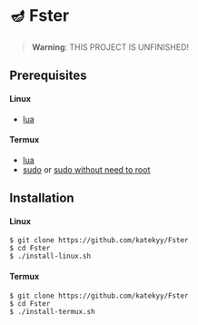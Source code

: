 # 🪔 Fster

> **Warning**:
> THIS PROJECT IS UNFINISHED!

## Prerequisites
#### Linux
- [lua]

#### Termux
- [lua]
- [sudo] or [sudo without need to root]

## Installation
#### Linux
```console
$ git clone https://github.com/katekyy/Fster
$ cd Fster
$ ./install-linux.sh
```

#### Termux
```console
$ git clone https://github.com/katekyy/Fster
$ cd Fster
$ ./install-termux.sh
```

[lua]: https://www.lua.org/download.html
[sudo]: https://github.com/buzzkillhardball/tsu-for-termux
[sudo without need to root]: https://github.com/virtual-designer/termux-sudo-without-root
